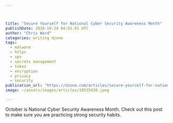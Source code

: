 ```yaml
---



title: "Secure Yourself for National Cyber Security Awareness Month"
publishDate: 2018-10-24 04:01:01 UTC
author: "Chris Ward"
categories: writing dzone
tags:
  - malware
  - https
  - vpn
  - secrets management
  - token
  - encryption
  - privacy
  - security
publication_url: "https://dzone.com/articles/secure-yourself-for-national-cyber-security-awaren"
image: ~/assets/images/articles/10535430.jpeg

---
```

October is National Cyber Security Awareness Month. Check out this post to make sure you are practicing strong security habits.

